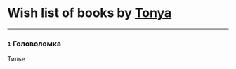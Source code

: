 # Wish list of books by [Tonya](https://plus.google.com/107653618864404586169)
---

### `1` Головоломка
Тилье

